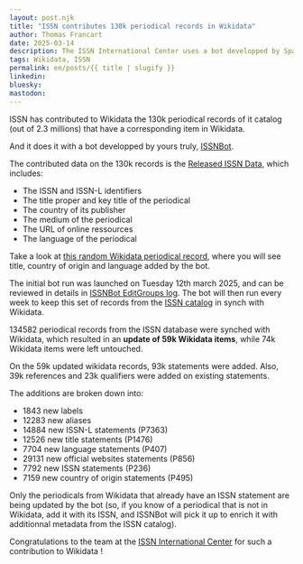 ```yaml
---
layout: post.njk
title: "ISSN contributes 130k periodical records in Wikidata"
author: Thomas Francart
date: 2025-03-14
description: The ISSN International Center uses a bot developped by Sparna to automatically populate Wikidata items with attributes from its catalog
tags: Wikidata, ISSN
permalink: en/posts/{{ title | slugify }}
linkedin: 
bluesky: 
mastodon: 
---
```


<p class="lead">ISSN has contributed to Wikidata the 130k periodical records of it catalog (out of 2.3 millions) that have a corresponding item in Wikidata.</p>

And it does it with a bot developped by yours truly, [ISSNBot](https://github.com/CIEPS/ISSNBot).

The contributed data on the 130k records is the [Released ISSN Data](https://portal.issn.org/content/license-contract), which includes:

  - The ISSN and ISSN-L identifiers
  - The title proper and key title of the periodical
  - The country of its publisher
  - The medium of the periodical
  - The URL of online ressources
  - The language of the periodical

Take a look at [this random Wikidata periodical record](https://www.wikidata.org/wiki/Q108279397), where you will see title, country of origin and language added by the bot.

The initial bot run was launched on Tuesday 12th march 2025, and can be reviewed in details in [ISSNBot EditGroups log](https://editgroups.toolforge.org/?tool=ISSNBot). The bot will then run every week to keep this set of records from the [ISSN catalog](https://portal.issn.org/) in synch with Wikidata. 

134582 periodical records from the ISSN database were synched with Wikidata, which resulted in an **update of 59k Wikidata items**, while 74k Wikidata items were left untouched.
 
On the 59k updated wikidata records, 93k statements were added. Also, 39k references and 23k qualifiers were added on existing statements.

The additions are broken down into:
  - 1843 new labels
  - 12283 new aliases
  - 14884 new ISSN-L statements (P7363)
  - 12526 new title statements (P1476)
  - 7704 new language statements (P407)
  - 29131 new official websites statements (P856)
  - 7792 new ISSN statements (P236)
  - 7159 new country of origin statements (P495)

Only the periodicals from Wikidata that already have an ISSN statement are being updated by the bot (so, if you know of a periodical that is not in Wikidata, add it with its ISSN, and ISSNBot will pick it up to enrich it with additionnal metadata from the ISSN catalog).

Congratulations to the team at the [ISSN International Center](https://www.issn.org/the-centre-and-the-network/our-mission/the-international-centre-for-the-registration-of-serial-publications-cieps/) for such a contribution to Wikidata !

